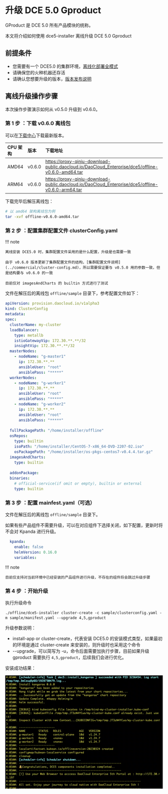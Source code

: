 # 升级 DCE 5.0 Gproduct

GProduct 是 DCE 5.0 所有产品模块的统称。

本文将介绍如何使用 dce5-installer 离线升级 DCE 5.0 Gproduct

## 前提条件

- 您需要有一个 DCE5.0 的集群环境，[离线化部署全模式](../commercial/start-install.md)
- 请确保您的火种机器还存活
- 请确认您想要升级的版本，[版本发布说明](../release-notes.md)

## 离线升级操作步骤

本次操作步骤演示如何从 v0.5.0 升级到 v0.6.0。

### 第 1 步 ：下载 v0.6.0 离线包

可以在[下载中心](https://docs.daocloud.io/download/dce5/)下载最新版本。

| CPU 架构 | 版本   | 下载地址                                                     |
| :------- | :----- | :----------------------------------------------------------- |
| AMD64    | v0.6.0 | https://proxy-qiniu-download-public.daocloud.io/DaoCloud_Enterprise/dce5/offline-v0.6.0-amd64.tar |
| ARM64    | v0.6.0 | https://proxy-qiniu-download-public.daocloud.io/DaoCloud_Enterprise/dce5/offline-v0.6.0-arm64.tar |

下载完毕后解压离线包：

```bash
# 以 amd64 架构离线包为例
tar -xvf offline-v0.6.0-amd64.tar
```

### 第 2 步 ：配置集群配置文件 clusterConfig.yaml

!!! note

    离线安装 DCE5.0 时，集群配置文件采用的是什么配置，升级是也需要一致
    
    由于 v0.6.0 版本更新了集群配置文件的结构，[集群配置文件说明](../commercial/cluster-config.md)，所以需要保证要与 v0.5.0 用的参数一致，但是结构要与 v0.6.0 的一致
    
    目前仅对 imagesAndCharts 的 builtin 方式进行了测试

文件在解压后的离线包 `offline/sample` 目录下，参考配置文件如下：

```yaml
apiVersion: provision.daocloud.io/v1alpha3
kind: ClusterConfig
metadata:
spec:
  clusterName: my-cluster
  loadBalancer:
    type: metallb 
    istioGatewayVip: 172.30.**.**/32 
    insightVip: 172.30.**.**/32      
  masterNodes:
    - nodeName: "g-master1" 
      ip: 172.30.**.**
      ansibleUser: "root"
      ansiblePass: "*****"
  workerNodes:
    - nodeName: "g-worker1"
      ip: 172.30.**.**
      ansibleUser: "root"
      ansiblePass: "*****"
    - nodeName: "g-worker2"
      ip: 172.30.**.**
      ansibleUser: "root"
      ansiblePass: "*****"
 
  fullPackagePath: "/home/installer/offline"
  osRepos:
    type: builtin
    isoPath: "/home/installer/CentOS-7-x86_64-DVD-2207-02.iso"
    osPackagePath: "/home/installer/os-pkgs-centos7-v0.4.4.tar.gz"
  imagesAndCharts:
    type: builtin
 
  addonPackage:
  binaries:
    # official-service(if omit or empty), builtin or external
    type: builtin
```

### 第 3 步 ：配置 mainfest.yaml（可选）

文件在解压后的离线包 `offline/sample` 目录下。

如果有些产品组件不需要升级，可以在对应组件下选择关闭，如下配置，更新时将不会对 Kpanda 进行升级。

```yaml
  kpanda:
    enable: false
    helmVersion: 0.16.0
    variables:
```

!!! note

    目前仅支持对当前环境中已经安装的产品组件进行升级，不存在的组件将会跳过升级步骤

### 第 4 步 ：开始升级

执行升级命令

```
./offline/dce5-installer cluster-create -c sample/clusterconfig.yaml -m sample/manifest.yaml --upgrade 4,5,gproduct
```

升级参数说明：

- install-app or cluster-create，代表安装 DCE5.0 的安装模式类型，如果最初的环境是通过 cluster-create 来安装的，则升级时也采用这个命令
- --upgrade，可以简写为 -u，命令后面需要加执行步骤，目前如果升级 gproduct 需要执行 `4,5,gproduct`，后续我们会进行优化。

安装成功结果：

![upgrade](../images/upgrade.png)

